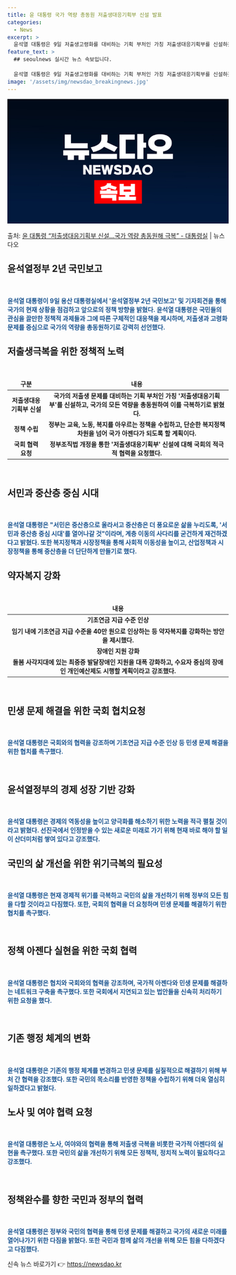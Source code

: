 ```yaml
---
title: 윤 대통령 국가 역량 총동원 저출생대응기획부 신설 발표
categories:
  - News
excerpt: >
  윤석열 대통령은 9일 저출생고령화를 대비하는 기획 부처인 가칭 저출생대응기획부를 신설하겠다고 밝혔다. 윤 대…
feature_text: >
  ## seoulnews 실시간 뉴스 속보입니다.

  윤석열 대통령은 9일 저출생고령화를 대비하는 기획 부처인 가칭 저출생대응기획부를 신설하겠다고 밝혔다. 윤 대…
image: '/assets/img/newsdao_breakingnews.jpg'
---
```


![뉴스다오 속보](/assets/img/newsdao_breakingnews.jpg)

<p>출처: <a href="https://newsdao.kr/3771" rel="dofollow">윤 대통령 “저출생대응기획부 신설…국가 역량 총동원해 극복” - 대통령실</a> | 뉴스다오</p>

<h2 data-ke-size="size26">윤석열정부 2년 국민보고</h2>
<p data-ke-size="size16">&nbsp;</p>
<p data-ke-size="size16"><b><span style="color: #1a5490;">윤석열 대통령이 9일 용산 대통령실에서 '윤석열정부 2년 국민보고' 및 기자회견을 통해 국가의 현재 상황을 점검하고 앞으로의 정책 방향을 밝혔다.</span></b><b><span style="color: #1a5490;"> 윤석열 대통령은 국민들의 관심을 끌만한 정책적 과제들과 그에 따른 구체적인 대응책을 제시하며, 저출생과 고령화 문제를 중심으로 국가의 역량을 총동원하기로 강력히 선언했다.</span></b></p>
<h2 data-ke-size="size26">저출생극복을 위한 정책적 노력</h2>
<p data-ke-size="size16">&nbsp;</p>
<table>
<thead>
	<tr>
		<td style="text-align: center; height: 17px;"><b>구분</b></td>
		<td style="text-align: center; height: 17px;"><b>내용</b></td>
	</tr>
</thead>
<tbody>
	<tr>
		<td style="text-align: center; height: 17px;"><b>저출생대응기획부 신설</b></td>
		<td style="text-align: center; height: 17px;"><b>국가의 저출생 문제를 대비하는 기획 부처인 가칭 '저출생대응기획부'를 신설하고, 국가의 모든 역량을 총동원하여 이를 극복하기로 밝혔다.</b></td>
	</tr>
	<tr>
		<td style="text-align: center; height: 17px;"><b>정책 수립</b></td>
		<td style="text-align: center; height: 17px;"><b>정부는 교육, 노동, 복지를 아우르는 정책을 수립하고, 단순한 복지정책 차원을 넘어 국가 아젠다가 되도록 할 계획이다.</b></td>
	</tr>
	<tr>
		<td style="text-align: center; height: 17px;"><b>국회 협력 요청</b></td>
		<td style="text-align: center; height: 17px;"><b>정부조직법 개정을 통한 '저출생대응기획부' 신설에 대해 국회의 적극적 협력을 요청했다.</b></td>
	</tr>
</tbody>
</table>
<p data-ke-size="size16">&nbsp;</p>
<h2 data-ke-size="size26">서민과 중산층 중심 시대</h2>
<p data-ke-size="size16">&nbsp;</p>
<p data-ke-size="size16"><b><span style="color: #1a5490;">윤석열 대통령은 "서민은 중산층으로 올라서고 중산층은 더 풍요로운 삶을 누리도록, '서민과 중산층 중심 시대'를 열어나갈 것"이라며, 계층 이동의 사다리를 굳건하게 재건하겠다고 밝혔다. 또한 복지정책과 시장정책을 통해 사회적 이동성을 높이고, 산업정책과 시장정책을 통해 중산층을 더 단단하게 만들기로 했다.</span></b></p>
<h2 data-ke-size="size26">약자복지 강화</h2>
<p data-ke-size="size16">&nbsp;</p>
<table>
<thead>
	<tr>
		<td style="text-align: center; height: 17px;"><b>내용</b></td>
	</tr>
</thead>
<tbody>
	<tr>
		<td style="text-align: center; height: 17px;"><b>기초연금 지급 수준 인상</b></td>
	</tr>
	<tr>
		<td style="text-align: center; height: 17px;"><b>임기 내에 기초연금 지급 수준을 40만 원으로 인상하는 등 약자복지를 강화하는 방안을 제시했다.</b></td>
	</tr>
	<tr>
		<td style="text-align: center; height: 17px;"><b>장애인 지원 강화</b></td>
	</tr>
	<tr>
		<td style="text-align: center; height: 17px;"><b>돌봄 사각지대에 있는 최중증 발달장애인 지원을 대폭 강화하고, 수요자 중심의 장애인 개인예산제도 시행할 계획이라고 강조했다.</b></td>
	</tr>
</tbody>
</table>
<p data-ke-size="size16">&nbsp;</p>
<h2 data-ke-size="size26">민생 문제 해결을 위한 국회 협치요청</h2>
<p data-ke-size="size16">&nbsp;</p>
<p data-ke-size="size16"><b><span style="color: #1a5490;">윤석열 대통령은 국회와의 협력을 강조하며 기초연금 지급 수준 인상 등 민생 문제 해결을 위한 협치를 촉구했다.</span></b></p>
<p data-ke-size="size16">&nbsp;</p>
<h2 data-ke-size="size26">윤석열정부의 경제 성장 기반 강화</h2>
<p data-ke-size="size16">&nbsp;</p>
<p data-ke-size="size16"><b><span style="color: #1a5490;">윤석열 대통령은 경제의 역동성을 높이고 양극화를 해소하기 위한 노력을 적극 펼칠 것이라고 밝혔다. 선진국에서 인정받을 수 있는 새로운 미래로 가기 위해 현재 바로 해야 할 일이 산더미처럼 쌓여 있다고 강조했다.</span></b></p>
<h2 data-ke-size="size26">국민의 삶 개선을 위한 위기극복의 필요성</h2>
<p data-ke-size="size16">&nbsp;</p>
<p data-ke-size="size16"><b><span style="color: #1a5490;">윤석열 대통령은 현재 경제적 위기를 극복하고 국민의 삶을 개선하기 위해 정부의 모든 힘을 다할 것이라고 다짐했다. 또한, 국회의 협력을 더 요청하며 민생 문제를 해결하기 위한 협치를 촉구했다.</span></b></p>
<p data-ke-size="size16">&nbsp;</p>
<h2 data-ke-size="size26">정책 아젠다 실현을 위한 국회 협력</h2>
<p data-ke-size="size16">&nbsp;</p>
<p data-ke-size="size16"><b><span style="color: #1a5490;">윤석열 대통령은 협치와 국회와의 협력을 강조하며, 국가적 아젠다와 민생 문제를 해결하는 네트워크 구축을 촉구했다. 또한 국회에서 지연되고 있는 법안들을 신속히 처리하기 위한 요청을 했다.</span></b></p>
<p data-ke-size="size16">&nbsp;</p>
<h2 data-ke-size="size26">기존 행정 체계의 변화</h2>
<p data-ke-size="size16">&nbsp;</p>
<p data-ke-size="size16"><b><span style="color: #1a5490;">윤석열 대통령은 기존의 행정 체계를 변경하고 민생 문제를 실질적으로 해결하기 위해 부처 간 협력을 강조했다. 또한 국민의 목소리를 반영한 정책을 수립하기 위해 더욱 열심히 일하겠다고 밝혔다.</span></b></p>
<h2 data-ke-size="size26">노사 및 여야 협력 요청</h2>
<p data-ke-size="size16">&nbsp;</p>
<p data-ke-size="size16"><b><span style="color: #1a5490;">윤석열 대통령은 노사, 여야와의 협력을 통해 저출생 극복을 비롯한 국가적 아젠다의 실현을 촉구했다. 또한 국민의 삶을 개선하기 위해 모든 정책적, 정치적 노력이 필요하다고 강조했다.</span></b></p>
<p data-ke-size="size16">&nbsp;</p>
<h2 data-ke-size="size26">정책완수를 향한 국민과 정부의 협력</h2>
<p data-ke-size="size16">&nbsp;</p>
<p data-ke-size="size16"><b><span style="color: #1a5490;">윤석열 대통령은 정부와 국민의 협력을 통해 민생 문제를 해결하고 국가의 새로운 미래를 열어나가기 위한 다짐을 밝혔다. 또한 국민과 함께 삶의 개선을 위해 모든 힘을 다하겠다고 다짐했다.</span></b></p>
 

신속 뉴스 바로가기 👉 <a href="https://newsdao.kr" rel="dofollow">https://newsdao.kr</a>



